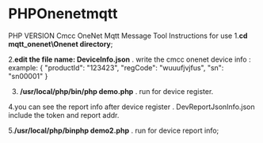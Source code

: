 # PHPOnenetmqtt

PHP VERSION Cmcc OneNet Mqtt Message Tool
Instructions for use
1.**cd mqtt_onenet\Onenet directory**;

2.**edit the file name: DeviceInfo.json** . write the cmcc onenet device info :
example:
  {
    "productId": "123423",
    "regCode": "wuuufjvjfus",
    "sn": "sn00001"
}

3. **/usr/local/php/bin/php demo.php** . run for device register.

4.you can see the report info after device register . DevReportJsonInfo.json include the token and report addr.

5.**/usr/local/php/binphp  demo2.php** . run for device report info;
